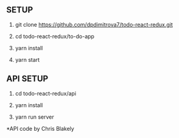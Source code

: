 <h2>SETUP</h2>

1. git clone https://github.com/dpdimitrova7/todo-react-redux.git

2. cd todo-react-redux/to-do-app

3. yarn install

4. yarn start


<h2>API SETUP</h2>

1. cd todo-react-redux/api

2. yarn install

4. yarn run server


*API code by Chris Blakely

